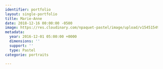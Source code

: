 ```yaml
---
identifier: portfolio
layout: single-portfolio
title: Marie-Anne
date: 2018-12-16 00:00:00 -0500
image: https://res.cloudinary.com/npaquet-pastel/image/upload/v1545154957/Marie-Anne-Laviolette-pastel-35-x-45-cm-2016.jpg
metadata:
  year: 2016-12-01 05:00:00 +0000
  dimensions: ''
  support: ''
  type: Pastel
categorie: portraits

---
```

